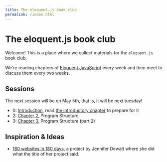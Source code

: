 ```yaml
---
title: The eloquent.js book club
permalink: /index.html
---
```


# The eloquent.js book club

Welcome!  This is a place where we collect materials for the `eloquent.js` book club.

We're reading chapters of [Eloquent JavaScript](http://eloquentjavascript.net) every week and then meet to discuss them every two weeks.

## Sessions

The next session will be on May 5th, that is, it will be next tuesday!

- 0: [Introduction](./00), read [the introductory chapter](http://eloquentjavascript.net/00_intro.html) to prepare for it
- 2: [Chapter 2](./02), Program Structure
- 3: [Chapter 3](./03), Program Structure (part 2)

## Inspiration & Ideas

- [180 websites in 180 days](http://jenniferdewalt.com/), a project by Jennifer Dewalt where she did what the title of her project said.
